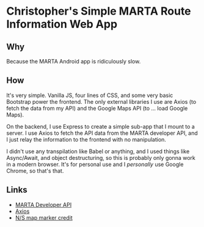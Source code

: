 # Christopher's Simple MARTA Route Information Web App

## Why
Because the MARTA Android app is ridiculously slow.

## How
It's very simple. Vanilla JS, four lines of CSS, and some very basic Bootstrap
power the frontend. The only external libraries I use are Axios (to fetch the
data from my API) and the Google Maps API (to ... load Google Maps).

On the backend, I use Express to create a simple sub-app that I mount to a
server. I use Axios to fetch the API data from the MARTA developer API, and I
just relay the information to the frontend with no manipulation.

I didn't use any transpilation like Babel or anything, and I used things like
Async/Await, and object destructuring, so this is probably only gonna work in a
modern browser. It's for personal use and I *personally* use Google Chrome, so
that's that.

## Links
- [MARTA Developer API](http://www.itsmarta.com/app-developer-resources.aspx)
- [Axios](https://github.com/axios/axios)
- [N/S map marker credit](https://www.flaticon.com/authors/dave-gandy)
